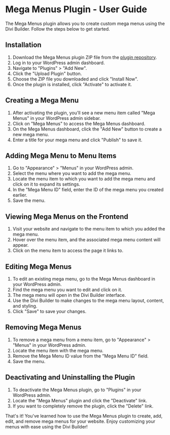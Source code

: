 # Mega Menus Plugin - User Guide

The Mega Menus plugin allows you to create custom mega menus using the Divi Builder. Follow the steps below to get started.

## Installation

1. Download the Mega Menus plugin ZIP file from the [plugin repository](https://example.com/mega-menus-plugin).
2. Log in to your WordPress admin dashboard.
3. Navigate to "Plugins" > "Add New".
4. Click the "Upload Plugin" button.
5. Choose the ZIP file you downloaded and click "Install Now".
6. Once the plugin is installed, click "Activate" to activate it.

## Creating a Mega Menu

1. After activating the plugin, you'll see a new menu item called "Mega Menus" in your WordPress admin sidebar.
2. Click on "Mega Menus" to access the Mega Menus dashboard.
3. On the Mega Menus dashboard, click the "Add New" button to create a new mega menu.
4. Enter a title for your mega menu and click "Publish" to save it.

## Adding Mega Menu to Menu Items

1. Go to "Appearance" > "Menus" in your WordPress admin.
2. Select the menu where you want to add the mega menu.
3. Locate the menu item to which you want to add the mega menu and click on it to expand its settings.
4. In the "Mega Menu ID" field, enter the ID of the mega menu you created earlier.
5. Save the menu.

## Viewing Mega Menus on the Frontend

1. Visit your website and navigate to the menu item to which you added the mega menu.
2. Hover over the menu item, and the associated mega menu content will appear.
3. Click on the menu item to access the page it links to.

## Editing Mega Menus

1. To edit an existing mega menu, go to the Mega Menus dashboard in your WordPress admin.
2. Find the mega menu you want to edit and click on it.
3. The mega menu will open in the Divi Builder interface.
4. Use the Divi Builder to make changes to the mega menu layout, content, and styling.
5. Click "Save" to save your changes.

## Removing Mega Menus

1. To remove a mega menu from a menu item, go to "Appearance" > "Menus" in your WordPress admin.
2. Locate the menu item with the mega menu.
3. Remove the Mega Menu ID value from the "Mega Menu ID" field.
4. Save the menu.

## Deactivating and Uninstalling the Plugin

1. To deactivate the Mega Menus plugin, go to "Plugins" in your WordPress admin.
2. Locate the "Mega Menus" plugin and click the "Deactivate" link.
3. If you want to completely remove the plugin, click the "Delete" link.

That's it! You've learned how to use the Mega Menus plugin to create, add, edit, and remove mega menus for your website. Enjoy customizing your menus with ease using the Divi Builder!
